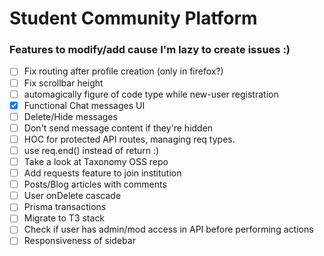 # Student Community Platform

### Features to modify/add cause I'm lazy to create issues :)

- [ ] Fix routing after profile creation (only in firefox?)
- [ ] Fix scrollbar height
- [ ] automagically figure of code type while new-user registration
- [x] Functional Chat messages UI
- [ ] Delete/Hide messages
- [ ] Don't send message content if they're hidden
- [ ] HOC for protected API routes, managing req types.
- [ ] use req.end() instead of return :)
- [ ] Take a look at Taxonomy OSS repo
- [ ] Add requests feature to join institution
- [ ] Posts/Blog articles with comments
- [ ] User onDelete cascade
- [ ] Prisma transactions
- [ ] Migrate to T3 stack
- [ ] Check if user has admin/mod access in API before performing actions
- [ ] Responsiveness of sidebar

<!-- ![mock](final-year-project-mock.png) -->
